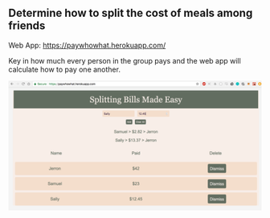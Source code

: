 ## Determine how to split the cost of meals among friends

Web App: https://paywhowhat.herokuapp.com/

Key in how much every person in the group pays and the web app will calculate how to pay one another.

![Image of web application](/Screenshot_paywhowhat.png)
